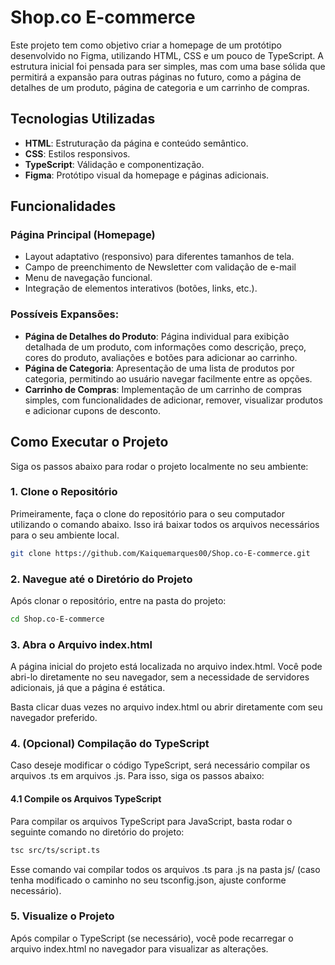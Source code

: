 
# Shop.co E-commerce

Este projeto tem como objetivo criar a homepage de um protótipo desenvolvido no Figma, utilizando HTML, CSS e um pouco de TypeScript. A estrutura inicial foi pensada para ser simples, mas com uma base sólida que permitirá a expansão para outras páginas no futuro, como a página de detalhes de um produto, página de categoria e um carrinho de compras.

## Tecnologias Utilizadas

- **HTML**: Estruturação da página e conteúdo semântico.
- **CSS**: Estilos responsivos.
- **TypeScript**: Válidação e componentização.
- **Figma**: Protótipo visual da homepage e páginas adicionais.

## Funcionalidades

### Página Principal (Homepage)
- Layout adaptativo (responsivo) para diferentes tamanhos de tela.
- Campo de preenchimento de Newsletter com validação de e-mail
- Menu de navegação funcional.
- Integração de elementos interativos (botões, links, etc.).

### Possíveis Expansões:
- **Página de Detalhes do Produto**: Página individual para exibição detalhada de um produto, com informações como descrição, preço, cores do produto, avaliações e botões para adicionar ao carrinho.
- **Página de Categoria**: Apresentação de uma lista de produtos por categoria, permitindo ao usuário navegar facilmente entre as opções.
- **Carrinho de Compras**: Implementação de um carrinho de compras simples, com funcionalidades de adicionar, remover, visualizar produtos e adicionar cupons de desconto.

## Como Executar o Projeto

Siga os passos abaixo para rodar o projeto localmente no seu ambiente:

### 1. Clone o Repositório

Primeiramente, faça o clone do repositório para o seu computador utilizando o comando abaixo. Isso irá baixar todos os arquivos necessários para o seu ambiente local.

```bash
git clone https://github.com/Kaiquemarques00/Shop.co-E-commerce.git
```

### 2. Navegue até o Diretório do Projeto

Após clonar o repositório, entre na pasta do projeto:

```bash
cd Shop.co-E-commerce
```

### 3. Abra o Arquivo index.html

A página inicial do projeto está localizada no arquivo index.html. Você pode abri-lo diretamente no seu navegador, sem a necessidade de servidores adicionais, já que a página é estática.

Basta clicar duas vezes no arquivo index.html ou abrir diretamente com seu navegador preferido.

### 4. (Opcional) Compilação do TypeScript

Caso deseje modificar o código TypeScript, será necessário compilar os arquivos .ts em arquivos .js. Para isso, siga os passos abaixo:

#### 4.1 Compile os Arquivos TypeScript

Para compilar os arquivos TypeScript para JavaScript, basta rodar o seguinte comando no diretório do projeto:

```bash
tsc src/ts/script.ts
```

Esse comando vai compilar todos os arquivos .ts para .js na pasta js/ (caso tenha modificado o caminho no seu tsconfig.json, ajuste conforme necessário).

### 5. Visualize o Projeto

Após compilar o TypeScript (se necessário), você pode recarregar o arquivo index.html no navegador para visualizar as alterações.